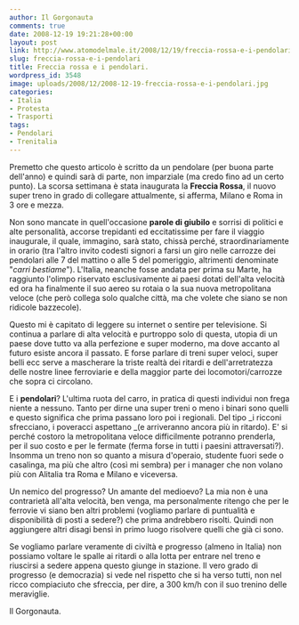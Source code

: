 ```yaml
---
author: Il Gorgonauta
comments: true
date: 2008-12-19 19:21:28+00:00
layout: post
link: http://www.atomodelmale.it/2008/12/19/freccia-rossa-e-i-pendolari/
slug: freccia-rossa-e-i-pendolari
title: Freccia rossa e i pendolari.
wordpress_id: 3548
image: uploads/2008/12/2008-12-19-freccia-rossa-e-i-pendolari.jpg
categories:
- Italia
- Protesta
- Trasporti
tags:
- Pendolari
- Trenitalia
---
```


Premetto che questo articolo è scritto da un pendolare (per buona parte dell'anno) e quindi sarà di parte, non imparziale (ma credo fino ad un certo punto). La scorsa settimana è stata inaugurata la **Freccia Rossa**, il nuovo super treno in grado di collegare attualmente, si afferma, Milano e Roma in 3 ore e mezza.

Non sono mancate in quell'occasione **parole di giubilo** e sorrisi di politici e alte personalità, accorse trepidanti ed eccitatissime per fare il viaggio inaugurale, il quale, immagino, sarà stato, chissà perché, straordinariamente in orario (tra l'altro invito codesti signori a farsi un giro nelle carrozze dei pendolari alle 7 del mattino o alle 5 del pomeriggio, altrimenti denominate "_carri bestiame_"). L'Italia, neanche fosse andata per prima su Marte, ha raggiunto l'olimpo riservato esclusivamente ai paesi dotati dell'alta velocità ed ora ha finalmente il suo aereo su rotaia o la sua nuova metropolitana veloce (che però collega solo qualche città, ma che volete che siano se non ridicole bazzecole).

Questo mi è capitato di leggere su internet o sentire per televisione. Si continua a parlare di alta velocità e purtroppo solo di questa, utopia di un paese dove tutto va alla perfezione e super moderno, ma dove accanto al futuro esiste ancora il passato. E forse parlare di treni super veloci, super belli ecc serve a mascherare la triste realtà dei ritardi e dell'arretratezza delle nostre linee ferroviarie e della maggior parte dei locomotori/carrozze che sopra ci circolano.

E i **pendolari**? L'ultima ruota del carro, in pratica di questi individui non frega niente a nessuno. Tanto per dirne una super treni o meno i binari sono quelli e questo significa che prima passano loro poi i regionali. Del tipo _i ricconi sfrecciano, i poveracci aspettano _(e arriveranno ancora più in ritardo). E' si perché costoro la metropolitana veloce difficilmente potranno prenderla,  per il suo costo e per le fermate (ferma forse in tutti i paesini attraversati?). Insomma un treno non so quanto a misura d'operaio, studente fuori sede o casalinga, ma più che altro (così mi sembra) per i manager che non volano più con Alitalia tra Roma e Milano e viceversa.

Un nemico del progresso? Un amante del medioevo? La mia non è una contrarietà all'alta velocità, ben venga, ma personalmente ritengo che per le ferrovie vi siano ben altri problemi (vogliamo parlare di puntualità e disponibilità di posti a sedere?) che prima andrebbero risolti. Quindi non aggiungere altri disagi bensì in primo luogo risolvere quelli che già ci sono.

Se vogliamo parlare veramente di civiltà e progresso (almeno in Italia) non possiamo voltare le spalle ai ritardi o alla lotta per entrare nel treno e riuscirsi a sedere appena questo giunge in stazione. Il vero grado di progresso (e democrazia) si vede nel rispetto che si ha verso tutti, non nel ricco compiaciuto che sfreccia, per dire, a 300 km/h con il suo trenino delle meraviglie.

Il Gorgonauta.
